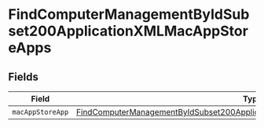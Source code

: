 # FindComputerManagementByIdSubset200ApplicationXMLMacAppStoreApps


## Fields

| Field                                                                                                                                                                                       | Type                                                                                                                                                                                        | Required                                                                                                                                                                                    | Description                                                                                                                                                                                 |
| ------------------------------------------------------------------------------------------------------------------------------------------------------------------------------------------- | ------------------------------------------------------------------------------------------------------------------------------------------------------------------------------------------- | ------------------------------------------------------------------------------------------------------------------------------------------------------------------------------------------- | ------------------------------------------------------------------------------------------------------------------------------------------------------------------------------------------- |
| `macAppStoreApp`                                                                                                                                                                            | [FindComputerManagementByIdSubset200ApplicationXMLMacAppStoreAppsMacAppStoreApp](../../models/operations/findcomputermanagementbyidsubset200applicationxmlmacappstoreappsmacappstoreapp.md) | :heavy_minus_sign:                                                                                                                                                                          | N/A                                                                                                                                                                                         |